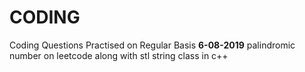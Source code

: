 # CODING 
Coding Questions Practised on Regular Basis
**6-08-2019**
palindromic number on leetcode along with stl string class in c++
